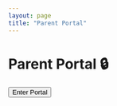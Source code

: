 ```yaml
---
layout: page
title: "Parent Portal"
---
```


# Parent Portal 🔒

<button onclick="unlockPortal('parentPortal','Parent123')">Enter Portal</button>

<div id="parentPortal" style="display:none;">
  <h2>Parent Resources</h2>
  <ul>
    <li><a href="#">📄 Term Reports</a></li>
    <li><a href="#">📘 School Policies</a></li>
    <li><a href="#">📰 Parent Newsletter</a></li>
  </ul>
</div>

<script src="/assets/js/portal-auth.js"></script>
